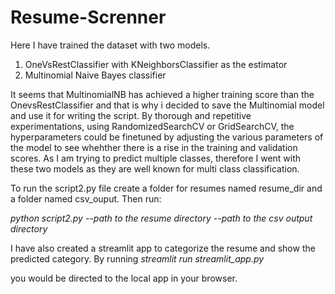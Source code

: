 # Resume-Screnner

Here I have trained the dataset with two models.
1. OneVsRestClassifier with KNeighborsClassifier as the estimator
2. Multinomial Naive Bayes classifier

It seems that MultinomialNB has achieved a higher training score than the OnevsRestClassifier and that is why i decided to save the Multinomial model and use it for writing the script.
By thorough and repetitive experimentations, using RandomizedSearchCV or GridSearchCV, the hyperparameters could be finetuned by adjusting the various parameters of the model to see whehther there is a rise in the training and validation scores. As I am trying to predict multiple classes, therefore I went with these two models as they are well known for multi class classification.

To run the script2.py file create a folder for resumes named resume_dir and a folder named csv_ouput. Then run:

  *python script2.py --path to the resume directory --path to the csv output directory*


I have also created a streamlit app to categorize the resume and show the predicted category. By running
  *streamlit run streamlit_app.py*

you would be directed to the local app in your browser.
